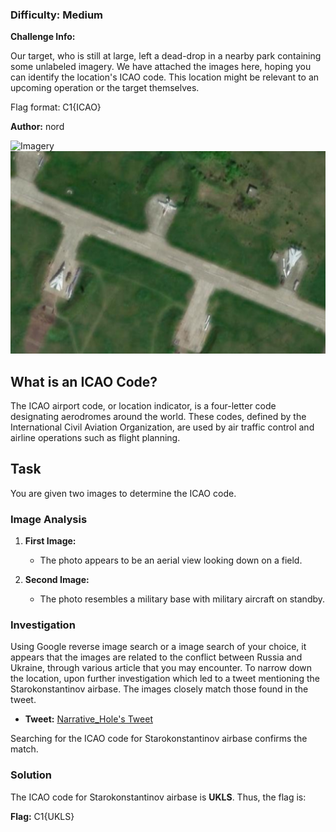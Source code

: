 ### Difficulty: Medium

**Challenge Info:**

Our target, who is still at large, left a dead-drop in a nearby park containing some unlabeled imagery. We have attached the images here, hoping you can identify the location's ICAO code. This location might be relevant to an upcoming operation or the target themselves.

Flag format: C1{ICAO}

**Author:** nord

![Imagery](imagery.jpg)
![Plane](plane.jpg)

## What is an ICAO Code?

The ICAO airport code, or location indicator, is a four-letter code designating aerodromes around the world. These codes, defined by the International Civil Aviation Organization, are used by air traffic control and airline operations such as flight planning.

## Task

You are given two images to determine the ICAO code. 

### Image Analysis

1. **First Image:** 
   - The photo appears to be an aerial view looking down on a field.

2. **Second Image:**
   - The photo resembles a military base with military aircraft on standby.

### Investigation

Using Google reverse image search or a image search of your choice, it appears that the images are related to the conflict between Russia and Ukraine, through various article that you may encounter. To narrow down the location, upon further investigation which led to a tweet mentioning the Starokonstantinov airbase. The images closely match those found in the tweet.

- **Tweet:** [Narrative_Hole's Tweet](https://x.com/narrative_hole/status/1688015540365717505)

Searching for the ICAO code for Starokonstantinov airbase confirms the match.

### Solution

The ICAO code for Starokonstantinov airbase is **UKLS**. Thus, the flag is:

**Flag:** C1{UKLS}
